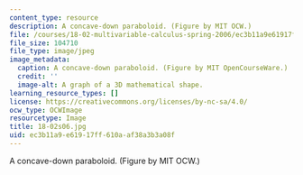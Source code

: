 ```yaml
---
content_type: resource
description: A concave-down paraboloid. (Figure by MIT OCW.)
file: /courses/18-02-multivariable-calculus-spring-2006/ec3b11a9e61917ff610aaf38a3b3a08f_18-02s06.jpg
file_size: 104710
file_type: image/jpeg
image_metadata:
  caption: A concave-down paraboloid. (Figure by MIT OpenCourseWare.)
  credit: ''
  image-alt: A graph of a 3D mathematical shape.
learning_resource_types: []
license: https://creativecommons.org/licenses/by-nc-sa/4.0/
ocw_type: OCWImage
resourcetype: Image
title: 18-02s06.jpg
uid: ec3b11a9-e619-17ff-610a-af38a3b3a08f
---
```

A concave-down paraboloid. (Figure by MIT OCW.)